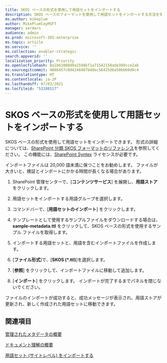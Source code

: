 ```yaml
---
title: SKOS ベースの形式を使用して用語セットをインポートする
description: SKOS ベースのフォーマットを使用して用語セットをインポートする方法を学ぶ
ms.author: mikeplum
author: MikePlumleyMSFT
manager: serdars
audience: admin
ms.prod: microsoft-365-enterprise
ms.topic: article
ms.service: ''
ms.collection: enabler-strategic
search.appverid: ''
localization_priority: Priority
ms.openlocfilehash: 8a1b61088d0a1594bf1a71542158ade389cce2ab
ms.sourcegitcommit: 4886457c0d4248407bddec56425dba50bb60d9c4
ms.translationtype: HT
ms.contentlocale: ja-JP
ms.lasthandoff: 07/03/2021
ms.locfileid: "53288517"
---
```

# <a name="import-a-term-set-using-a-skos-based-format"></a>SKOS ベースの形式を使用して用語セットをインポートする

SKOS ベースの形式を使用して用語セットをインポートできます。 形式の詳細については、[SharePoint 分類 SKOS フォーマットのリファレンス](skos-format-reference.md)を参照してください。 この機能には、[SharePoint Syntex](index.md) ライセンスが必要です。

インポートファイルは 20,000 語未満に保つことをお勧めします。 ファイルが大きいと、検証とインポートにかかる時間が長くなる場合があります。

1. SharePoint 管理センターで、[**コンテンツサービス**] を展開し、**用語ストア** をクリックします。

2. 用語セットをインポートする用語グループを選択します。

3. コマンドバーで、[**用語セットのインポート**] をクリックします。

4. テンプレートとして使用するサンプルファイルをダウンロードする場合は、**sample-metadata.ttl** をクリックして、SKOS ベースの形式を使用するサンプル ファイルを取得します。

5. インポートする用語セットと、用語を含むインポートファイルを作成します。

6. [**ファイル形式**]で、[**SKOS (*.ttl)**]を選択します。

7. [**参照**] をクリックして、インポートファイルに移動して追加します。

8. [**インポート**] をクリックします。 インポートが完了するまでパネルを閉じないでください。

ファイルのインポートが成功すると、成功メッセージが表示され、用語ストアが更新され、新しく作成された用語セットに移動できます。

## <a name="see-also"></a>関連項目

[管理されたメタデータの概要](/sharepoint/managed-metadata)

[ドキュメント理解の概要](document-understanding-overview.md)

[用語セット (サイトレベル) をインポートする](https://support.microsoft.com/office/168fbc86-7fce-4288-9a1f-b83fc3921c18)
